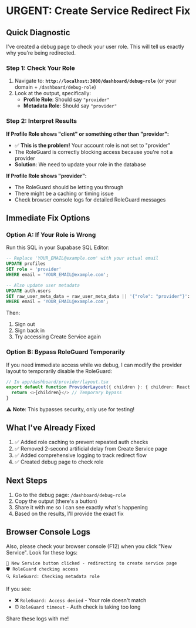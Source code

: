 # URGENT: Create Service Redirect Fix

## Quick Diagnostic

I've created a debug page to check your user role. This will tell us exactly why you're being redirected.

### Step 1: Check Your Role

1. Navigate to: **`http://localhost:3000/dashboard/debug-role`** (or your domain + `/dashboard/debug-role`)
2. Look at the output, specifically:
   - **Profile Role**: Should say `"provider"`
   - **Metadata Role**: Should say `"provider"`

### Step 2: Interpret Results

**If Profile Role shows "client" or something other than "provider":**
- ✅ **This is the problem!** Your account role is not set to "provider"
- The RoleGuard is correctly blocking access because you're not a provider
- **Solution**: We need to update your role in the database

**If Profile Role shows "provider":**
- The RoleGuard should be letting you through
- There might be a caching or timing issue
- Check browser console logs for detailed RoleGuard messages

## Immediate Fix Options

### Option A: If Your Role is Wrong

Run this SQL in your Supabase SQL Editor:

```sql
-- Replace 'YOUR_EMAIL@example.com' with your actual email
UPDATE profiles 
SET role = 'provider' 
WHERE email = 'YOUR_EMAIL@example.com';

-- Also update user metadata
UPDATE auth.users
SET raw_user_meta_data = raw_user_meta_data || '{"role": "provider"}'::jsonb
WHERE email = 'YOUR_EMAIL@example.com';
```

Then:
1. Sign out
2. Sign back in
3. Try accessing Create Service again

### Option B: Bypass RoleGuard Temporarily

If you need immediate access while we debug, I can modify the provider layout to temporarily disable the RoleGuard:

```typescript
// In app/dashboard/provider/layout.tsx
export default function ProviderLayout({ children }: { children: React.ReactNode }) {
  return <>{children}</> // Temporary bypass
}
```

⚠️ **Note**: This bypasses security, only use for testing!

## What I've Already Fixed

1. ✅ Added role caching to prevent repeated auth checks
2. ✅ Removed 2-second artificial delay from Create Service page
3. ✅ Added comprehensive logging to track redirect flow
4. ✅ Created debug page to check role

## Next Steps

1. Go to the debug page: `/dashboard/debug-role`
2. Copy the output (there's a button)
3. Share it with me so I can see exactly what's happening
4. Based on the results, I'll provide the exact fix

## Browser Console Logs

Also, please check your browser console (F12) when you click "New Service". Look for these logs:

```
🚀 New Service button clicked - redirecting to create service page
🛡️ RoleGuard checking access
🔍 RoleGuard: Checking metadata role
```

If you see:
- ❌ `RoleGuard: Access denied` - Your role doesn't match
- ⏰ `RoleGuard timeout` - Auth check is taking too long

Share these logs with me!

